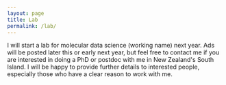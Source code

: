 ```yaml
---
layout: page
title: Lab
permalink: /lab/
---
```


I will start a lab for molecular data science (working name) next year.
Ads will be posted later this or early next year, but feel free to contact me if you are interested in doing a PhD or postdoc with me in New Zealand's South Island.
I will be happy to provide further details to interested people, especially those who have a clear reason to work with me.

